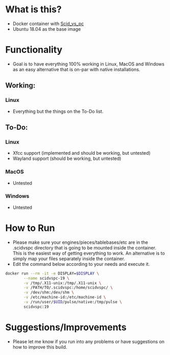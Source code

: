 # What is this?
* Docker container with [Scid_vs_pc](http://scidvspc.sourceforge.net/)
* Ubuntu 18.04 as the base image

# Functionality
* Goal is to have everything 100% working in Linux, MacOS and Windows as an easy alternative that is on-par with native installations. 

## Working:
### Linux
* Everything but the things on the To-Do list. 

## To-Do:
### Linux
* Xfcc support (implemented and should be working, but untested)
* Wayland support (should be working, but untested)

### MacOS
* Untested

### Windows
* Untested

# How to Run 
* Please make sure your engines/pieces/tablebases/etc are in the .scidvspc directory that is going to be mounted inside the container. This is the easiest way of getting everything to work. An alternative is to simply map your files separately inside the container.
* Edit the command below according to your needs and execute it.
```sh
docker run --rm -it -e DISPLAY=$DISPLAY \
        --name scidvspc-19 \
        -v /tmp/.X11-unix:/tmp/.X11-unix \
        -v /PATH/TO/.scidvspc:/home/scidvspc/ \
        -v /dev/shm:/dev/shm \
        -v /etc/machine-id:/etc/machine-id \
        -v /run/user/$UID/pulse/native:/tmp/pulse \
        scidvspc:19
```
# Suggestions/Improvements
* Please let me know if you run into any problems or have suggestions on how to improve this build.
